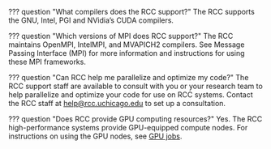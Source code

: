 ??? question "What compilers does the RCC support?"
    The RCC supports the GNU, Intel, PGI and NVidia’s CUDA compilers.

??? question "Which versions of MPI does RCC support?"
    The RCC maintains OpenMPI, IntelMPI, and MVAPICH2 compilers. See Message Passing Interface (MPI) for more information and instructions for using these MPI frameworks.

??? question "Can RCC help me parallelize and optimize my code?"
    The RCC support staff are available to consult with you or your research team to help parallelize and optimize your code for use on RCC systems. Contact the RCC staff at help@rcc.uchicago.edu to set up a consultation.

??? question "Does RCC provide GPU computing resources?"
    Yes. The RCC high-performance systems provide GPU-equipped compute nodes. For instructions on using the GPU nodes, see [GPU jobs](../midway23/examples/gpu.md).